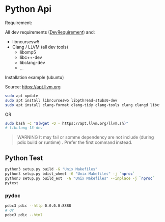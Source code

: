 # Python Api

Requirement:

All dev requirements ([DevRequirement](/docs/2.0-Usages.md#Installation)) and:

- libncursesw5
- Clang / LLVM (all dev tools)
  - libomp5
  - libc++-dev
  - libclang-dev
  - ...

Installation example (ubuntu)

Source: <https://apt.llvm.org>

```sh
sudo apt update
sudo apt install libncursesw5 libpthread-stubs0-dev
sudo apt install clang-format clang-tidy clang-tools clang clangd libc++-dev libc++1 libc++abi-dev libc++abi1 libclang-dev libclang1 liblldb-dev libllvm-ocaml-dev libomp-dev libomp5 lld lldb llvm-dev llvm-runtime llvm python-clang
```

OR

```sh
sudo bash -c "$(wget -O - https://apt.llvm.org/llvm.sh)"
# libclang-13-dev
```

> WARNING It may fail or somme dependency are not include (during pdic build or runtime) . Prefer the first command instead.

## Python Test

```sh
python3 setup.py build -G "Unix Makefiles"
python3 setup.py bdist_wheel -G "Unix Makefiles" -j `nproc`
python3 setup.py build_ext  -G "Unix Makefiles" --inplace -j `nproc`
pytest
```

### pydoc

```sh
pdoc3 pdic --http 0.0.0.0:8888
# Or
pdoc3 pdic --html
```

